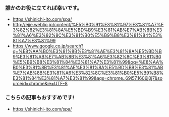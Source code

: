 ### 誰かのお役に立てれば幸いです。
+ https://shinichi-ito.com/spa/
+ http://ejje.weblio.jp/content/%E5%B0%91%E3%81%97%E3%81%A7%E3%82%82%E3%81%8A%E5%BD%B9%E3%81%AB%E7%AB%8B%E3%81%A6%E3%82%8C%E3%81%B0%E5%B9%B8%E3%81%84%E3%81%A7%E3%81%99
+ https://www.google.co.jp/search?q=%E8%AA%B0%E3%81%8B%E3%81%AE%E3%81%8A%E5%BD%B9%E3%81%AB%E7%AB%8B%E3%81%A6%E3%82%8C%E3%81%B0%E5%B9%B8%E3%81%84%E3%81%A7%E3%81%99&oq=%E8%AA%B0%E3%81%8B%E3%81%AE%E3%81%8A%E5%BD%B9%E3%81%AB%E7%AB%8B%E3%81%A6%E3%82%8C%E3%81%B0%E5%B9%B8%E3%81%84%E3%81%A7%E3%81%99&aqs=chrome..69i57.1606j0j7&sourceid=chrome&ie=UTF-8

### こちらの記事もおすすめです!
+ https://shinichi-ito.com/spa/
